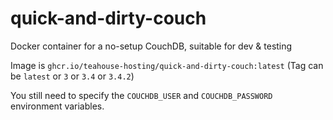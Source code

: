 # quick-and-dirty-couch
Docker container for a no-setup CouchDB, suitable for dev & testing

Image is `ghcr.io/teahouse-hosting/quick-and-dirty-couch:latest` (Tag can be `latest` or `3` or `3.4` or `3.4.2`)

You still need to specify the `COUCHDB_USER` and `COUCHDB_PASSWORD` environment variables.
